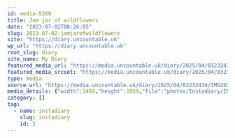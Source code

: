 ```yaml
---
id: media-5269
title: Jam jar of wildflowers
date: "2023-07-02T08:26:05"
slug: 2023-07-02-jamjarofwildflowers
site: "https://diary.uncountable.uk"
wp_url: "https://diary.uncountable.uk"
root_slug: diary
site_name: My Diary
featured_media_url: "https://media.uncountable.uk/diary/2025/04/03232434/IMG20230702092605.webp"
featured_media_srcset: "https://media.uncountable.uk/diary/2025/04/03232434/IMG20230702092605-225x300.webp 225w, https://media.uncountable.uk/diary/2025/04/03232434/IMG20230702092605-768x1024.webp 768w, https://media.uncountable.uk/diary/2025/04/03232434/IMG20230702092605-150x150.webp 150w, https://media.uncountable.uk/diary/2025/04/03232434/IMG20230702092605-480x640.webp 480w, https://media.uncountable.uk/diary/2025/04/03232434/IMG20230702092605.webp 1469w"
type: media
source_url: "https://media.uncountable.uk/diary/2025/04/03232434/IMG20230702092605.webp"
media_details: {"width":1469,"height":1959,"file":"photos/Instadiary/IMG20230702092605.webp","filesize":153876,"sizes":{"medium":{"file":"IMG20230702092605-225x300.webp","width":225,"height":300,"filesize":29464,"mime_type":"image/webp","source_url":"https://media.uncountable.uk/diary/2025/04/03232434/IMG20230702092605-225x300.webp"},"large":{"file":"IMG20230702092605-768x1024.webp","width":768,"height":1024,"filesize":164366,"mime_type":"image/webp","source_url":"https://media.uncountable.uk/diary/2025/04/03232434/IMG20230702092605-768x1024.webp"},"thumbnail":{"file":"IMG20230702092605-150x150.webp","width":150,"height":150,"filesize":11940,"mime_type":"image/webp","source_url":"https://media.uncountable.uk/diary/2025/04/03232434/IMG20230702092605-150x150.webp"},"mobwidth":{"file":"IMG20230702092605-480x640.webp","width":480,"height":640,"filesize":92372,"mime_type":"image/webp","source_url":"https://media.uncountable.uk/diary/2025/04/03232434/IMG20230702092605-480x640.webp"},"full":{"file":"IMG20230702092605.webp","width":1469,"height":1959,"mime_type":"image/webp","source_url":"https://media.uncountable.uk/diary/2025/04/03232434/IMG20230702092605.webp"}},"image_meta":{"aperture":"0","credit":"","camera":"","caption":"","created_timestamp":"0","copyright":"","focal_length":"0","iso":"0","shutter_speed":"0","title":"","orientation":"0","keywords":[]}}
category: []
tag:
  - name: instadiary
    slug: instadiary
    id: 5
---
```


